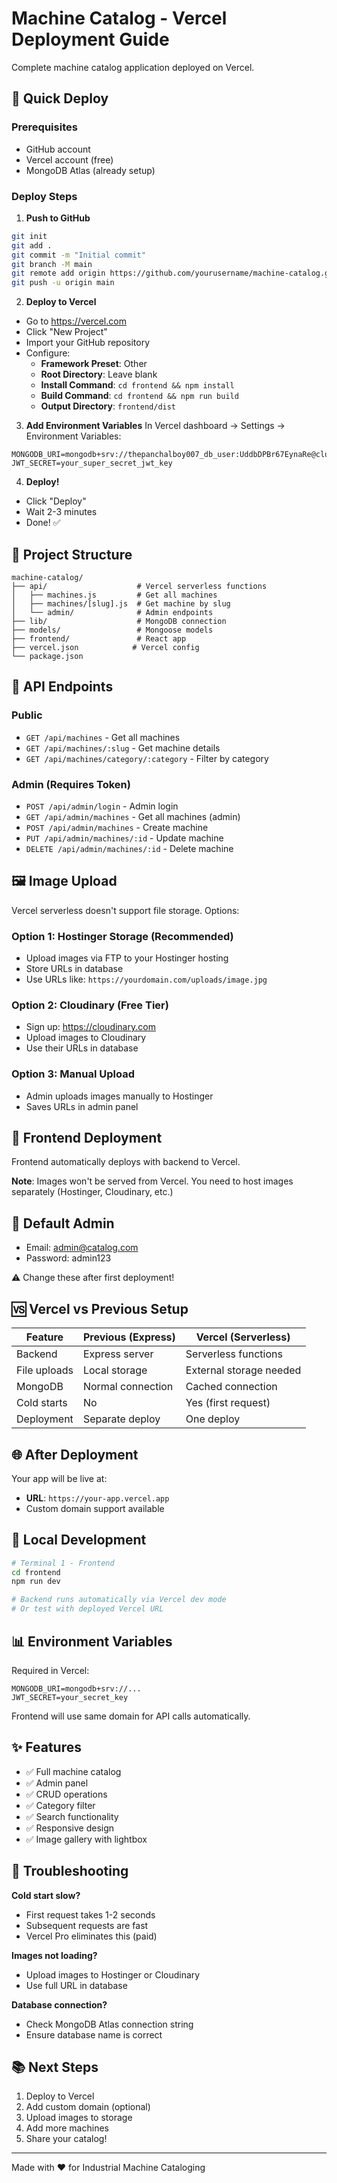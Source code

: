 # Machine Catalog - Vercel Deployment Guide

Complete machine catalog application deployed on Vercel.

## 🚀 Quick Deploy

### Prerequisites
- GitHub account
- Vercel account (free)
- MongoDB Atlas (already setup)

### Deploy Steps

1. **Push to GitHub**
```bash
git init
git add .
git commit -m "Initial commit"
git branch -M main
git remote add origin https://github.com/yourusername/machine-catalog.git
git push -u origin main
```

2. **Deploy to Vercel**
- Go to https://vercel.com
- Click "New Project"
- Import your GitHub repository
- Configure:
  - **Framework Preset**: Other
  - **Root Directory**: Leave blank
  - **Install Command**: `cd frontend && npm install`
  - **Build Command**: `cd frontend && npm run build`
  - **Output Directory**: `frontend/dist`

3. **Add Environment Variables**
In Vercel dashboard → Settings → Environment Variables:
```
MONGODB_URI=mongodb+srv://thepanchalboy007_db_user:UddbDPBr67EynaRe@cluster1.xqpaw45.mongodb.net/machine_catalog
JWT_SECRET=your_super_secret_jwt_key
```

4. **Deploy!**
- Click "Deploy"
- Wait 2-3 minutes
- Done! ✅

## 📁 Project Structure

```
machine-catalog/
├── api/                    # Vercel serverless functions
│   ├── machines.js         # Get all machines
│   ├── machines/[slug].js  # Get machine by slug
│   └── admin/              # Admin endpoints
├── lib/                    # MongoDB connection
├── models/                 # Mongoose models
├── frontend/               # React app
├── vercel.json            # Vercel config
└── package.json
```

## 🔑 API Endpoints

### Public
- `GET /api/machines` - Get all machines
- `GET /api/machines/:slug` - Get machine details
- `GET /api/machines/category/:category` - Filter by category

### Admin (Requires Token)
- `POST /api/admin/login` - Admin login
- `GET /api/admin/machines` - Get all machines (admin)
- `POST /api/admin/machines` - Create machine
- `PUT /api/admin/machines/:id` - Update machine
- `DELETE /api/admin/machines/:id` - Delete machine

## 🖼️ Image Upload

Vercel serverless doesn't support file storage. Options:

### Option 1: Hostinger Storage (Recommended)
- Upload images via FTP to your Hostinger hosting
- Store URLs in database
- Use URLs like: `https://yourdomain.com/uploads/image.jpg`

### Option 2: Cloudinary (Free Tier)
- Sign up: https://cloudinary.com
- Upload images to Cloudinary
- Use their URLs in database

### Option 3: Manual Upload
- Admin uploads images manually to Hostinger
- Saves URLs in admin panel

## 🎨 Frontend Deployment

Frontend automatically deploys with backend to Vercel.

**Note**: Images won't be served from Vercel. You need to host images separately (Hostinger, Cloudinary, etc.)

## 📝 Default Admin

- Email: admin@catalog.com
- Password: admin123

⚠️ Change these after first deployment!

## 🆚 Vercel vs Previous Setup

| Feature | Previous (Express) | Vercel (Serverless) |
|---------|-------------------|-------------------|
| Backend | Express server | Serverless functions |
| File uploads | Local storage | External storage needed |
| MongoDB | Normal connection | Cached connection |
| Cold starts | No | Yes (first request) |
| Deployment | Separate deploy | One deploy |

## 🌐 After Deployment

Your app will be live at:
- **URL**: `https://your-app.vercel.app`
- Custom domain support available

## 🔧 Local Development

```bash
# Terminal 1 - Frontend
cd frontend
npm run dev

# Backend runs automatically via Vercel dev mode
# Or test with deployed Vercel URL
```

## 📊 Environment Variables

Required in Vercel:
```
MONGODB_URI=mongodb+srv://...
JWT_SECRET=your_secret_key
```

Frontend will use same domain for API calls automatically.

## ✨ Features

- ✅ Full machine catalog
- ✅ Admin panel
- ✅ CRUD operations
- ✅ Category filter
- ✅ Search functionality
- ✅ Responsive design
- ✅ Image gallery with lightbox

## 🐛 Troubleshooting

**Cold start slow?**
- First request takes 1-2 seconds
- Subsequent requests are fast
- Vercel Pro eliminates this (paid)

**Images not loading?**
- Upload images to Hostinger or Cloudinary
- Use full URL in database

**Database connection?**
- Check MongoDB Atlas connection string
- Ensure database name is correct

## 📚 Next Steps

1. Deploy to Vercel
2. Add custom domain (optional)
3. Upload images to storage
4. Add more machines
5. Share your catalog!

---

Made with ❤️ for Industrial Machine Cataloging


